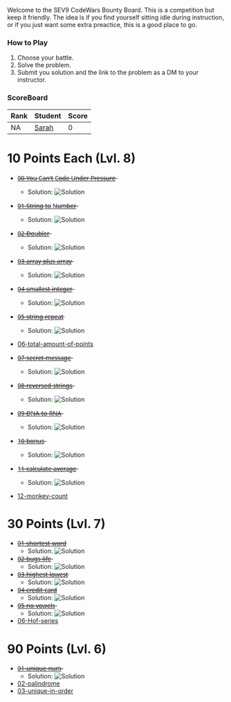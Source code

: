 Welcome to the SEV9 CodeWars Bounty Board. This is a competition but keep it friendly. The idea is if you find yourself sitting idle during instruction, or if you just want some extra preactice, this is a good place to go.

### How to Play

1. Choose your battle.
2. Solve the problem.
3. Submit you solution and the link to the problem as a DM to your instructor.

### ScoreBoard
| Rank | Student | Score |
|:---- |:------- | ----- |
| NA   | [Sarah](https://www.codewars.com/users/kitteyandkat/completed_solutions)   | 0     |



# 10 Points Each (Lvl. 8)

- [0̶0̶-̶Y̶o̶u̶ C̶a̶n̶'̶t̶ C̶o̶d̶e̶ U̶n̶d̶e̶r̶ P̶r̶e̶s̶s̶u̶r̶e̶](https://www.codewars.com/kata/53ee5429ba190077850011d4)
    - Solution: ![Solution](/solutions/pressure.png)
- [0̶1̶-̶S̶t̶r̶i̶n̶g̶ t̶o̶ N̶u̶m̶b̶e̶r̶](https://www.codewars.com/kata/544675c6f971f7399a000e79)
    - Solution: ![Solution](/solutions/Stringtonumber.png)
- [0̶2̶-̶D̶o̶u̶b̶l̶e̶r̶](https://www.codewars.com/kata/57f781872e3d8ca2a000007e)
    - Solution: ![Solution](/solutions/doubler.png)
- [0̶3̶-̶a̶r̶r̶a̶y̶-̶p̶l̶u̶s̶-̶a̶r̶r̶a̶y̶](https://www.codewars.com/kata/5a2be17aee1aaefe2a000151)
    - Solution: ![Solution](/solutions/arrayplusarray.png)
- [0̶4̶-̶s̶m̶a̶l̶l̶e̶s̶t̶-̶i̶n̶t̶e̶g̶e̶r̶](https://www.codewars.com/kata/55a2d7ebe362935a210000b2)
    - Solution: ![Solution](/solutions/smallint.png)
- [0̶5̶-̶s̶t̶r̶i̶n̶g̶-̶r̶e̶p̶e̶a̶t̶](https://www.codewars.com/kata/57a0e5c372292dd76d000d7e)
    - Solution: ![Solution](/solutions/repeat.png)
- [06-total-amount-of-points](https://www.codewars.com/kata/5bb904724c47249b10000131)
    <!-- - Solution: ![Solution]() -->

- [0̶7̶-̶s̶e̶c̶r̶e̶t̶-̶m̶e̶s̶s̶a̶g̶e̶](https://www.codewars.com/kata/55225023e1be1ec8bc000390)
    - Solution: ![Solution](/solutions/jenny.png)
- [0̶8̶-̶r̶e̶v̶e̶r̶s̶e̶d̶-̶s̶t̶r̶i̶n̶g̶s̶](https://www.codewars.com/kata/5168bb5dfe9a00b126000018)
    - Solution: ![Solution](/solutions/rvsstrng.png)
- [0̶9̶-̶D̶N̶A̶-̶t̶o̶-̶R̶N̶A̶](https://www.codewars.com/kata/5556282156230d0e5e000089)
    - Solution: ![Solution](/solutions/DNA.png)

- [1̶0̶-̶b̶o̶n̶u̶s̶](https://www.codewars.com/kata/56f6ad906b88de513f000d96)
    - Solution: ![Solution](/solutions/bonus.png)
- [1̶1̶-̶c̶a̶l̶c̶u̶l̶a̶t̶e̶-̶a̶v̶e̶r̶a̶g̶e̶](https://www.codewars.com/kata/57a2013acf1fa5bfc4000921)
    - Solution: ![Solution](/solutions/average.png)
- [12-monkey-count](https://www.codewars.com/kata/56f69d9f9400f508fb000ba7)
    <!-- - Solution: ![Solution]() -->

# 30 Points (Lvl. 7)

- [0̶1̶-̶s̶h̶o̶r̶t̶e̶s̶t̶-̶w̶o̶r̶d̶](https://www.codewars.com/kata/57cebe1dc6fdc20c57000ac9)
    - Solution: ![Solution](/solutions/shortest.png)
- [0̶2̶-̶b̶u̶g̶s̶-̶l̶i̶f̶e̶](https://www.codewars.com/kata/5b71af678adeae41df00008c)
    - Solution: ![Solution](/solutions/bug.png)
- [0̶3̶-̶h̶i̶g̶h̶e̶s̶t̶-̶l̶o̶w̶e̶s̶t̶](https://www.codewars.com/kata/554b4ac871d6813a03000035)
    - Solution: ![Solution](/solutions/highlow.png)
- [0̶4̶-̶c̶r̶e̶d̶i̶t̶-̶c̶a̶r̶d̶](https://www.codewars.com/kata/5701e43f86306a615c001868)
    - Solution: ![Solution](/solutions/cardissuer.png)
- [0̶5̶-̶n̶o̶-̶v̶o̶w̶e̶l̶s̶](https://www.codewars.com/kata/52fba66badcd10859f00097e)
    - Solution: ![Solution](/solutions/novowel.png)
- [06-Hof-series](https://www.codewars.com/kata/582dace555a1f4d859000058)
    <!-- - Solution: ![Solution]() -->

# 90 Points (Lvl. 6)

- [0̶1̶-̶u̶n̶i̶q̶u̶e̶-̶n̶u̶m̶](https://www.codewars.com/kata/585d7d5adb20cf33cb000235)
    - Solution: ![Solution](/solutions/uniquenumber.png)
- [02-palindrome](https://www.codewars.com/kata/53046ceefe87e4905e00072a)
    <!-- - Solution: ![Solution]() -->
- [03-unique-in-order](https://www.codewars.com/kata/54e6533c92449cc251001667)
    <!-- - Solution: ![Solution]() -->
